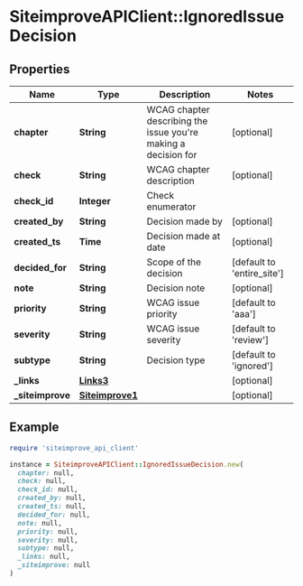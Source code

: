 # SiteimproveAPIClient::IgnoredIssueDecision

## Properties

| Name | Type | Description | Notes |
| ---- | ---- | ----------- | ----- |
| **chapter** | **String** | WCAG chapter describing the issue you&#39;re making a decision for | [optional] |
| **check** | **String** | WCAG chapter description | [optional] |
| **check_id** | **Integer** | Check enumerator |  |
| **created_by** | **String** | Decision made by | [optional] |
| **created_ts** | **Time** | Decision made at date | [optional] |
| **decided_for** | **String** | Scope of the decision | [default to &#39;entire_site&#39;] |
| **note** | **String** | Decision note | [optional] |
| **priority** | **String** | WCAG issue priority | [default to &#39;aaa&#39;] |
| **severity** | **String** | WCAG issue severity | [default to &#39;review&#39;] |
| **subtype** | **String** | Decision type | [default to &#39;ignored&#39;] |
| **_links** | [**Links3**](Links3.md) |  | [optional] |
| **_siteimprove** | [**Siteimprove1**](Siteimprove1.md) |  | [optional] |

## Example

```ruby
require 'siteimprove_api_client'

instance = SiteimproveAPIClient::IgnoredIssueDecision.new(
  chapter: null,
  check: null,
  check_id: null,
  created_by: null,
  created_ts: null,
  decided_for: null,
  note: null,
  priority: null,
  severity: null,
  subtype: null,
  _links: null,
  _siteimprove: null
)
```

